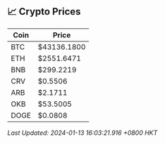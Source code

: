 ## 📈 Crypto Prices

| Coin | Price |
| ---- | ----- |
| BTC | $43136.1800 |
| ETH | $2551.6471 |
| BNB | $299.2219 |
| CRV | $0.5506 |
| ARB | $2.1711 |
| OKB | $53.5005 |
| DOGE | $0.0808 |

_Last Updated: 2024-01-13 16:03:21.916 +0800 HKT_